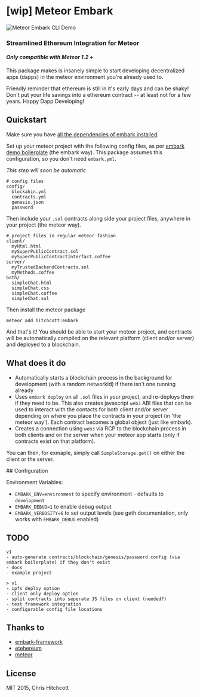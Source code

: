 # [wip] Meteor Embark

![Meteor Embark CLI Demo](http://i.imgur.com/4iscSMy.png)

### Streamlined Ethereum Integration for Meteor

#### ️*Only compatible with Meteor 1.2 +*

This package makes is insanely simple to start developing decentralized apps (dapps) in the meteor environment you're already used to.

Friendly reminder that ethereum is still in it's early days and can be shaky! Don't put your life savings into a ethereum contract -- at least not for a few years. Happy Dapp Developing!

## Quickstart

Make sure you have [all the dependencies of embark installed](https://github.com/iurimatias/embark-framework/wiki/Installation).

Set up your meteor project with the following config files, as per [embark demo boilerplate](https://github.com/iurimatias/embark-framework/tree/develop/demo_meteor/config) (the embark way). This package assumes this configuration, so you don't need `embark.yml`.

*This step will soon be automatic*

```
# config files
config/
  blockahin.yml
  contracts.yml
  genesis.json
  password
```

Then include your `.sol` contracts along side your project files, anywhere in your project (the meteor way).

```
# project files in regular meteor fashion
client/
  myHtml.html
  mySuperPublicContract.sol
  mySuperPublicContractInterfact.coffee
server/
  myTrustedBackendContracts.sol
  myMethods.coffee
both/
  simpleChat.html
  simpleChat.css
  simpleChat.coffee
  simpleChat.sol
```

Then install the meteor package

```
meteor add hitchcott:embark
```

And that's it! You should be able to start your meteor project, and contracts will be automatically compiled on the relevant platform (client and/or server) and deployed to a blockchain.

## What does it do

* Automatically starts a blockchain process in the background for development (with a random networkId) if there isn't one running already
* Uses `embark deploy` on all `.sol` files in your project, and re-deploys them if they need to be. This also creates javascript `web3` ABI files that can be used to interact with the contacts for both client and/or server depending on where you place the contracts in your project (in 'the meteor way'). Each contract becomes a global object (just like embark).
* Creates a connection using `web3` via RCP to the blockchain process in both clients and on the server when your meteor app starts (only if contracts exist on that platform).

You can then, for exmaple, simply call `SimpleStorage.get()` on either the client or the server.

## Configuration

Environment Variables:

* `EMBARK_ENV=environment` to specify environment - defaults to `development`
* `EMBARK_DEBUG=1` to enable debug output
* `EMBARK_VERBOSITY=6` to set output levels (see geth documentation, only works with `EMBARK_DEBUG` enabled)

## TODO

```
v1
- auto-generate contracts/blockchain/genesis/password config (via embark boilerplate) if they don't exist
- docs
- example project

> v1
- ipfs deploy option
- client only deploy option
- split contracts into seperate JS files on client (needed?)
- test framework integration
- configurable config file locations
```

## Thanks to

* [embark-framework](https://github.com/iurimatias/embark-framework)
* [etehereum](https://www.ethereum.org/)
* [meteor](https://github.com/meteor/meteor)


## License

MIT 2015, Chris Hitchcott